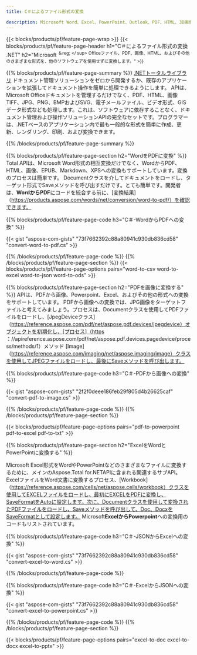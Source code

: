 ```yaml
---
title: C＃によるファイル形式の変換 

description: Microsoft Word、Excel、PowerPoint、Outlook、PDF、HTML、3D画像、図、ビデオ形式、およびその他の多くの一般的なファイルを、わずか数行のC＃コードで変換します。
---
```


{{< blocks/products/pf/feature-page-wrap >}}
{{< blocks/products/pf/feature-page-header h1="C＃によるファイル形式の変換 .NET" h2="Microsoft <sup>＆reg; </ sup> Officeファイル、PDF、画像、HTML、およびその他のさまざまな形式を、他のソフトウェアを使用せずに変換します。" >}}

{{% blocks/products/pf/feature-page-summary %}}
[.NETトータルライブラリ](https://products.aspose.com/total/net/) ドキュメント管理ソリューションをゼロから開発するか、既存のアプリケーションを拡張してドキュメント操作を簡単に処理できるようにします。 APIは、Microsoft Officeドキュメントを管理するだけでなく、PDF、HTML、画像TIFF、JPG、PNG、BMPおよびSVG、電子メールファイル、ビデオ形式、GISデータ形式なども処理します。これは、ソフトウェアに依存することなく、ドキュメント管理および操作ソリューションAPIの完全なセットです。プログラマーは、.NETベースのアプリケーション内で最も一般的な形式を簡単に作成、更新、レンダリング、印刷、および変換できます。

{{% /blocks/products/pf/feature-page-summary  %}}

{{% blocks/products/pf/feature-page-section  h2="WordをPDFに変換" %}}
Total APIは、Microsoft Word形式の相互変換だけでなく、WordからPDF、HTML、画像、EPUB、Markdown、XPSへの変換もサポートしています。変換のプロセスは簡単です。 Documentクラスを介してドキュメントをロードし、ターゲット形式でSaveメソッドを呼び出すだけです。とても簡単です。開発者は、**WordからPDF**にコードを統合する前に、[変換結果]（https://products.aspose.com/words/net/conversion/word-to-pdf/）を確認できます。


{{% blocks/products/pf/feature-page-code h3="C＃-WordからPDFへの変換" %}}

{{< gist "aspose-com-gists" "73f7662392c88a80941c930db836cd58" "convert-word-to-pdf.cs" >}}

{{% /blocks/products/pf/feature-page-code  %}}
{{% /blocks/products/pf/feature-page-section %}}
{{< blocks/products/pf/feature-page-options pairs="word-to-csv word-to-excel word-to-json word-to-ods" >}}


{{% blocks/products/pf/feature-page-section  h2="PDFを画像に変換する" %}}
APIは、PDFから画像、Powerpoint、Excel、およびその他の形式への変換をサポートしています。 PDFから画像への変換では、JPG画像をターゲットファイルと考えてみましょう。プロセスは、Documentクラスを使用してPDFファイルをロードし、[JpegDeviceクラス]（https://reference.aspose.com/pdf/net/aspose.pdf.devices/jpegdevice）オブジェクトを初期化し、[プロセス]（https ：//apireference.aspose.com/pdf/net/aspose.pdf.devices.pagedevice/process/methods/1）メソッド
[Image]（https://reference.aspose.com/imaging/net/aspose.imaging/image）クラスを使用してJPEGファイルをロードし、最後にSaveメソッドを呼び出します。

{{% blocks/products/pf/feature-page-code h3="C＃-PDFから画像への変換" %}}

{{< gist "aspose-com-gists" "2f2f0deee186feb29f805d4b26625caf" "convert-pdf-to-image.cs" >}}


{{% /blocks/products/pf/feature-page-code  %}}
{{% /blocks/products/pf/feature-page-section %}}

{{< blocks/products/pf/feature-page-options pairs="pdf-to-powerpoint pdf-to-excel pdf-to-txt" >}}

{{% blocks/products/pf/feature-page-section  h2="ExcelをWordとPowerPointに変換する" %}}

Microsoft Excel形式をWordやPowerPointなどのさまざまなファイルに変換するために、メインのAspose.Total for.NETAPIに含まれる関連するサブAPI。 ExcelファイルをWord文書に変換するプロセス、[Workbook]（https://reference.aspose.com/cells/net/aspose.cells/workbook）クラスを使用してEXCELファイルをロードし、最初にEXCELをPDFに変換し、SaveFormatをAutoに設定します。次に、Documentクラスを使用して変換されたPDFファイルをロードし、Saveメソッドを呼び出して、Doc、DocxをSaveFormatとして設定します。 Microsoft**ExcelからPowerpoint**への変換用のコードもリストされています。

{{% blocks/products/pf/feature-page-code h3="C＃-JSONからExcelへの変換" %}}

{{< gist "aspose-com-gists" "73f7662392c88a80941c930db836cd58" "convert-excel-to-word.cs" >}}

{{% /blocks/products/pf/feature-page-code %}}

{{% blocks/products/pf/feature-page-code h3="C＃-ExcelからJSONへの変換" %}}

{{< gist "aspose-com-gists" "73f7662392c88a80941c930db836cd58" "convert-excel-to-powerpoint.cs" >}}

{{% /blocks/products/pf/feature-page-code %}}
{{% /blocks/products/pf/feature-page-section %}}

{{< blocks/products/pf/feature-page-options pairs="excel-to-doc excel-to-docx excel-to-pptx" >}}